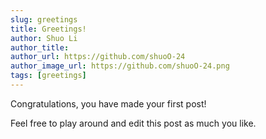 ```yaml
---
slug: greetings
title: Greetings!
author: Shuo Li
author_title: 
author_url: https://github.com/shuoO-24
author_image_url: https://github.com/shuoO-24.png
tags: [greetings]
---
```


Congratulations, you have made your first post!

Feel free to play around and edit this post as much you like.

